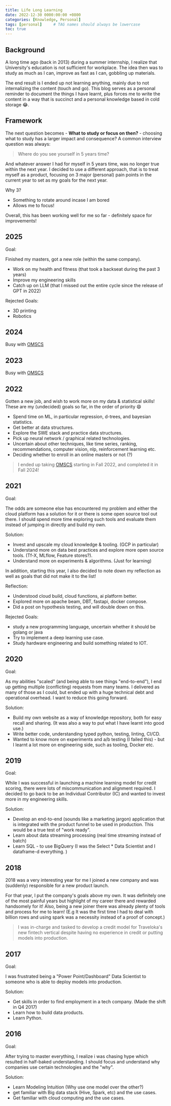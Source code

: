 ```yaml
---
title: Life Long Learning
date: 2022-12-30 0000:00:00 +0800
categories: [Knowledge, Personal]
tags: [personal]     # TAG names should always be lowercase
toc: true
---
```


## Background

A long time ago (back in 2013) during a summer internship, I realize that University's education is not sufficient for workplace. The idea then was to study as much as I can, improve as fast as I can, gobbling up materials. 

The end result is I ended up not learning anything, mainly due to not internalizing the content (touch and go). This blog serves as a personal reminder to document the things I have learnt, plus forces me to write the content in a way that is succinct and a personal knowledge based in cold storage :joy:.

## Framework 

The next question becomes - **What to study or focus on then?** - choosing what to study has a larger impact and consequence? A common interview question was always:

> Where do you see yourself in 5 years time?
>

And whatever answer I had for myself in 5 years time, was no longer true within the next year. I decided to use a different approach, that is to treat myself as a product, focusing on 3 major (personal) pain points in the current year to set as my goals for the next year.

Why 3?
* Something to rotate around incase I am bored 
* Allows me to focus!

Overall, this has been working well for me so far - definitely space for improvements! 

## 2025

Goal: 

Finished my masters, got a new role (within the same company). 

* Work on my health and fitness (that took a backseat during the past 3 years)
* Improve my engineering skills
* Catch up on LLM (that I missed out the entire cycle since the release of GPT in 2022)

Rejected Goals:
* 3D printing
* Robotics 

## 2024 

Busy with [OMSCS](https://omscs.gatech.edu/)

## 2023

Busy with [OMSCS](https://omscs.gatech.edu/)

## 2022

Gotten a new job, and wish to work more on my data & statistical skills! These are my (undecided) goals so far, in the order of priority :smile:

* Spend time on ML, in particular regression, d-trees, and bayesian statistics.
* Get better at data structures.
* Explore the SWE stack and practice data structures.
* Pick up neural network / graphical related technologies.
* Uncertain about other techniques, like time series, ranking, recommendations, computer vision, nlp, reinforcement learning etc.
* Deciding whether to enroll in an online masters or not (?)

> I ended up taking [OMSCS](https://omscs.gatech.edu/) starting in Fall 2022, and completed it in Fall 2024! 

## 2021

Goal:

The odds are someone else has encountered my problem and either the cloud platform has a solution for it or there is some open source tool out there. I should spend more time exploring such tools and evaluate them instead of jumping in directly and build my own.

Solution:

* Invest and upscale my cloud knowledge & tooling. (GCP in particular)
* Understand more on data best practices and explore more open source tools. (Tf-X, MLflow, Feature stores?).
* Understand more on experiments & algorithms. (Just for learning)

In addition, starting this year, I also decided to note down my reflection as well as goals that did not make it to the list!

Reflection:
* Understood cloud build, cloud functions, ai platform better.
* Explored more on apache beam, DBT, fastapi, docker compose.
* Did a post on hypothesis testing, and will double down on this.

Rejected Goals:

* study a new programming language, uncertain whether it should be golang or java
* Try to implement a deep learning use case. 
* Study hardware engineering and build something related to IOT. 

## 2020

Goal:

As my abilities "scaled" (and being able to see things "end-to-end"), I end up getting multiple (conflicting) requests from many teams. I delivered as many of those as I could, but ended up with a huge technical debt and operational overhead. I want to reduce this going forward.

Solution:

* Build my own website as a way of knowledge repository, both for easy recall and sharing. (It was also a way to put what I have learnt into good use.)
* Write better code, understanding typed python, testing, linting, CI/CD.
* Wanted to know more on experiments and a/b testing (I failed this) - but I learnt a lot more on engineering side, such as tooling, Docker etc.


## 2019

Goal:

While I was successful in launching a machine learning model for credit scoring, there were lots of miscommunication and alignment required. I decided to go back to be an Individual Contributor (IC) and wanted to invest more in my engineering skills.

Solution:

* Develop an end-to-end (sounds like a marketing jargon) application that is integrated with the product funnel to be used in production. This would be a true test of "work ready".
* Learn about data streaming processing (real time streaming instead of batch)
* Learn SQL - to use BigQuery (I was the Select * Data Scientist and I dataframe-d everything. )

## 2018

2018 was a very interesting year for me I joined a new company and was (suddenly) responsible for a new product launch.

For that year, I put the company's goals above my own. It was definitely one of the most painful years but highlight of my career there and rewarded handsomely for it!  Also, being a new joiner there was already plenty of tools and process for me to learn! (E.g It was the first time I had to deal with billion rows and using spark was a necessity instead of a proof of concept.)

> I was in-charge and tasked to develop a credit model for Traveloka's new fintech vertical despite having no experience in credit or putting models into production.
>

## 2017

Goal:

I was frustrated being a "Power Point/Dashboard" Data Scientist to someone who is able to deploy models into production.

Solution:

* Get skills in order to find employment in a tech company. (Made the shift in Q4 2017)
* Learn how to build data products.
* Learn Python.


## 2016

Goal:

After trying to master everything, I realize i was chasing hype which resulted in half-baked understanding. I should focus and understand why companies use certain technologies and the "why".

Solution:

* Learn Modeling Intuition (Why use one model over the other?)
* get familiar with Big data stack (Hive, Spark, etc) and the use cases.
* Get familiar with cloud computing and the use cases.

